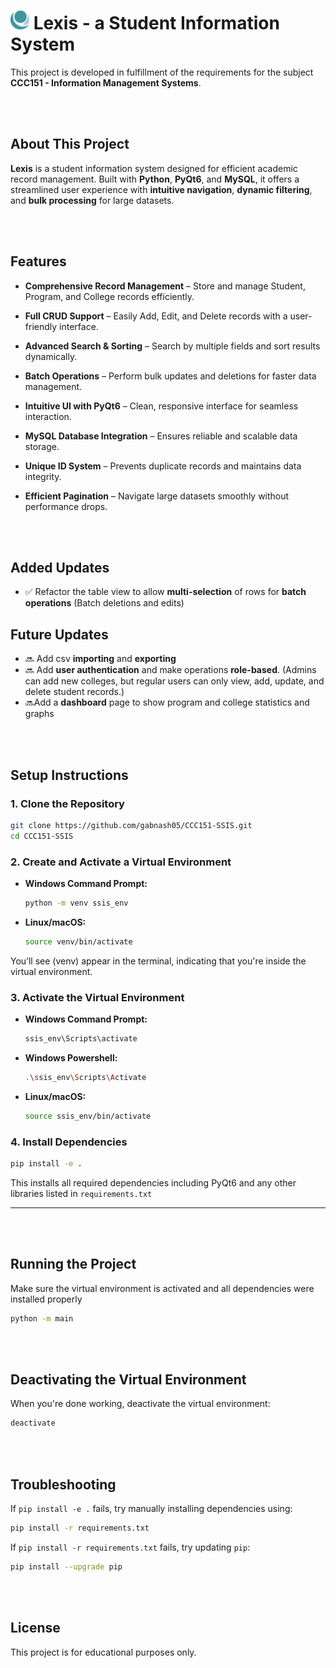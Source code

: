 <h1>
  <img src="assets/LogoIcon.png" width="30" alt="Project Logo">
  Lexis - a Student Information System
</h1>

This project is developed in fulfillment of the requirements for the subject **CCC151 - Information Management Systems**.

<br></br>

## About This Project

**Lexis** is a student information system designed for efficient academic record management. Built with **Python**, **PyQt6**, and **MySQL**, it offers a streamlined user experience with **intuitive navigation**, **dynamic filtering**, and **bulk processing** for large datasets.

<br></br>

## **Features**
- **Comprehensive Record Management** – Store and manage Student, Program, and College records efficiently.

- **Full CRUD Support** – Easily Add, Edit, and Delete records with a user-friendly interface.

- **Advanced Search & Sorting** – Search by multiple fields and sort results dynamically.

- **Batch Operations** – Perform bulk updates and deletions for faster data management.

- **Intuitive UI with PyQt6** – Clean, responsive interface for seamless interaction.

- **MySQL Database Integration** – Ensures reliable and scalable data storage.

- **Unique ID System** – Prevents duplicate records and maintains data integrity.

- **Efficient Pagination** – Navigate large datasets smoothly without performance drops.

<br></br>

## **Added Updates**
- ✅ Refactor the table view to allow **multi-selection** of rows for **batch operations** (Batch deletions and edits)

## **Future Updates**
- 🔜 Add csv **importing** and **exporting**
- 🔜 Add **user authentication** and make operations **role-based**. (Admins can add new colleges, but regular users can only view, add, update, and delete student records.)
- 🔜Add a **dashboard** page to show program and college statistics and graphs

<br></br>

## **Setup Instructions**

### **1. Clone the Repository**

```sh
git clone https://github.com/gabnash05/CCC151-SSIS.git
cd CCC151-SSIS
```
### **2. Create and Activate a Virtual Environment**
- **Windows Command Prompt:**
  ```sh
  python -m venv ssis_env
  ```
- **Linux/macOS:**
  ```sh
  source venv/bin/activate
  ```
You’ll see (venv) appear in the terminal, indicating that you're inside the virtual environment.

### **3. Activate the Virtual Environment**

- **Windows Command Prompt:**
  ```sh
  ssis_env\Scripts\activate
  ```

- **Windows Powershell:**
  ```sh
  .\ssis_env\Scripts\Activate
  ```

- **Linux/macOS:**
  ```sh
  source ssis_env/bin/activate
  ```

### **4. Install Dependencies**

```sh
pip install -e .
```
This installs all required dependencies including PyQt6 and any other libraries listed in `requirements.txt`
___

<br></br>

## **Running the Project**

Make sure the virtual environment is activated and all dependencies were installed properly
```sh
python -m main
```
<br></br>

## **Deactivating the Virtual Environment**

When you're done working, deactivate the virtual environment:
```sh
deactivate
```

<br></br>

## **Troubleshooting**

If `pip install -e .` fails, try manually installing dependencies using:
```sh
pip install -r requirements.txt
```

If `pip install -r requirements.txt` fails, try updating `pip`:
```sh
pip install --upgrade pip
```

<br></br>

## **License**
This project is for educational purposes only.